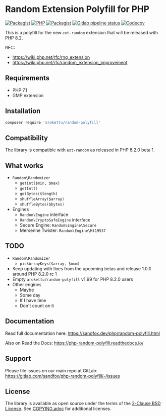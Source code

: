 # Random Extension Polyfill for PHP

[![Packagist](https://img.shields.io/packagist/v/arokettu/random-polyfill.svg?style=flat-square)](https://packagist.org/packages/arokettu/random-polyfill)
[![PHP](https://img.shields.io/packagist/php-v/arokettu/random-polyfill.svg?style=flat-square)](https://packagist.org/packages/arokettu/random-polyfill)
[![Packagist](https://img.shields.io/packagist/l/arokettu/random-polyfill.svg?style=flat-square)](https://opensource.org/licenses/BSD-3-Clause)
[![Gitlab pipeline status](https://img.shields.io/gitlab/pipeline/sandfox/php-random-polyfill/master.svg?style=flat-square)](https://gitlab.com/sandfox/php-random-polyfill/-/pipelines)
[![Codecov](https://img.shields.io/codecov/c/gl/sandfox/php-random-polyfill?style=flat-square)](https://codecov.io/gl/sandfox/php-random-polyfill/)


This is a polyfill for the new `ext-random` extension that will be released with PHP 8.2.

RFC:

* https://wiki.php.net/rfc/rng_extension
* https://wiki.php.net/rfc/random_extension_improvement

## Requirements

* PHP 7.1
* GMP extension

## Installation

```bash
composer require 'arokettu/random-polyfill'
```

## Compatibility

The library is compatible with `ext-random` as released in PHP 8.2.0 beta 1.

## What works

* `Random\Randomizer`
  * `getInt($min, $max)`
  * `getInt()`
  * `getBytes($length)`
  * `shuffleArray($array)`
  * `shuffleBytes($bytes)`
* Engines
  * `Random\Engine` interface
  * `Random\CryptoSafeEngine` interface
  * Secure Engine: `Random\Engine\Secure`
  * Mersenne Twister: `Random\Engine\Mt19937`

## TODO

* `Random\Randomizer`
  * `pickArrayKeys($array, $num)`
* Keep updating with fixes from the upcoming betas and release 1.0.0 around PHP 8.2.0 rc 1
* Empty `arokettu/random-polyfill` v1.99 for PHP 8.2.0 users
* Other engines
  * Maybe
  * Some day
  * If I have time
  * Don't count on it

## Documentation

Read full documentation here: <https://sandfox.dev/php/random-polyfill.html>

Also on Read the Docs: <https://php-random-polyfill.readthedocs.io/>

## Support

Please file issues on our main repo at GitLab: <https://gitlab.com/sandfox/php-random-polyfill/-/issues>

## License

The library is available as open source under the terms of the [3-Clause BSD License].
See [COPYING.adoc][COPYING] for additional licenses.

[3-Clause BSD License]: https://opensource.org/licenses/BSD-3-Clause
[COPYING]: COPYING.adoc

